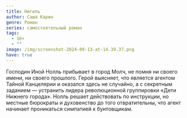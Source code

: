 ```yaml
---
title: Нигиль
author: Саша Карин
genre: Роман
series: самостоятельный роман
tags:
  - 16+
  - ""
image: /img/screenshot-2024-09-13-at-14.39.37.png
have: true
---
```

Господин Иной Нолль прибывает в город Молч, не помня ни своего имени, ни своего прошлого. Герой выясняет, что является агентом Тайной Канцелярии и оказался здесь не случайно, а с секретным заданием — устранить лидера революционной группировки «Дети Нижнего города». Нолль решает действовать по инструкции, но местные бюрократы и духовенство до того отвратительны, что агент начинает проникаться симпатией к бунтовщикам.